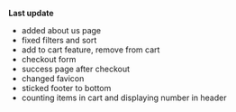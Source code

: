 **Last update**

- added about us page
- fixed filters and sort
- add to cart feature, remove from cart
- checkout form
- success page after checkout
- changed favicon
- sticked footer to bottom
- counting items in cart and displaying number in header
